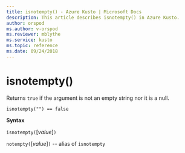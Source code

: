 ```yaml
---
title: isnotempty() - Azure Kusto | Microsoft Docs
description: This article describes isnotempty() in Azure Kusto.
author: orspod
ms.author: v-orspod
ms.reviewer: mblythe
ms.service: kusto
ms.topic: reference
ms.date: 09/24/2018
---
```

# isnotempty()

Returns `true` if the argument is not an empty string nor it is a null.

```kusto
isnotempty("") == false
```

**Syntax**

`isnotempty(`[*value*]`)`

`notempty(`[*value*]`)` -- alias of `isnotempty`